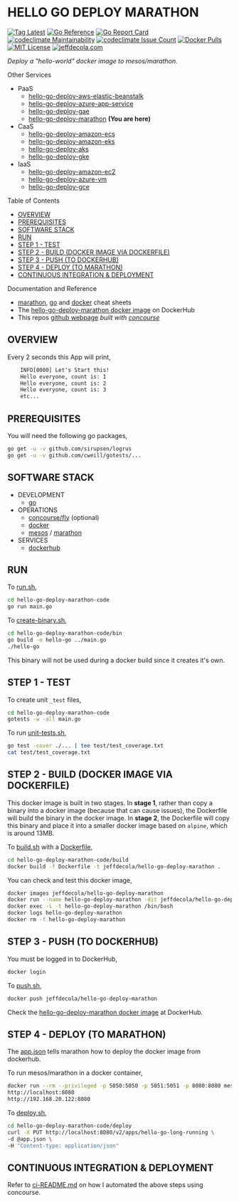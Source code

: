 # HELLO GO DEPLOY MARATHON

[![Tag Latest](https://img.shields.io/github/v/tag/jeffdecola/hello-go-deploy-marathon)](https://github.com/JeffDeCola/hello-go-deploy-marathon/tags)
[![Go Reference](https://pkg.go.dev/badge/github.com/JeffDeCola/hello-go-deploy-marathon.svg)](https://pkg.go.dev/github.com/JeffDeCola/hello-go-deploy-marathon)
[![Go Report Card](https://goreportcard.com/badge/github.com/JeffDeCola/hello-go-deploy-marathon)](https://goreportcard.com/report/github.com/JeffDeCola/hello-go-deploy-marathon)
[![codeclimate Maintainability](https://api.codeclimate.com/v1/badges/24c711ac3a1ec5155969/maintainability)](https://codeclimate.com/github/JeffDeCola/hello-go-deploy-marathon/maintainability)
[![codeclimate Issue Count](https://codeclimate.com/github/JeffDeCola/hello-go-deploy-marathon/badges/issue_count.svg)](https://codeclimate.com/github/JeffDeCola/hello-go-deploy-marathon/issues)
[![Docker Pulls](https://badgen.net/docker/pulls/jeffdecola/hello-go-deploy-marathon?icon=docker&label=pulls)](https://hub.docker.com/r/jeffdecola/hello-go-deploy-marathon/)
[![MIT License](http://img.shields.io/:license-mit-blue.svg)](http://jeffdecola.mit-license.org)
[![jeffdecola.com](https://img.shields.io/badge/website-jeffdecola.com-blue)](https://jeffdecola.com)

_Deploy a "hello-world" docker image to
mesos/marathon._

Other Services

* PaaS
  * [hello-go-deploy-aws-elastic-beanstalk](https://github.com/JeffDeCola/hello-go-deploy-aws-elastic-beanstalk)
  * [hello-go-deploy-azure-app-service](https://github.com/JeffDeCola/hello-go-deploy-azure-app-service)
  * [hello-go-deploy-gae](https://github.com/JeffDeCola/hello-go-deploy-gae)
  * [hello-go-deploy-marathon](https://github.com/JeffDeCola/hello-go-deploy-marathon)
    **(You are here)**
* CaaS
  * [hello-go-deploy-amazon-ecs](https://github.com/JeffDeCola/hello-go-deploy-amazon-ecs)
  * [hello-go-deploy-amazon-eks](https://github.com/JeffDeCola/hello-go-deploy-amazon-eks)
  * [hello-go-deploy-aks](https://github.com/JeffDeCola/hello-go-deploy-aks)
  * [hello-go-deploy-gke](https://github.com/JeffDeCola/hello-go-deploy-gke)
* IaaS
  * [hello-go-deploy-amazon-ec2](https://github.com/JeffDeCola/hello-go-deploy-amazon-ec2)
  * [hello-go-deploy-azure-vm](https://github.com/JeffDeCola/hello-go-deploy-azure-vm)
  * [hello-go-deploy-gce](https://github.com/JeffDeCola/hello-go-deploy-gce)

Table of Contents

* [OVERVIEW](https://github.com/JeffDeCola/hello-go-deploy-marathon#overview)
* [PREREQUISITES](https://github.com/JeffDeCola/hello-go-deploy-marathon#prerequisites)
* [SOFTWARE STACK](https://github.com/JeffDeCola/hello-go-deploy-marathon#software-stack)
* [RUN](https://github.com/JeffDeCola/hello-go-deploy-marathon#run)
* [STEP 1 - TEST](https://github.com/JeffDeCola/hello-go-deploy-marathon#step-1---test)
* [STEP 2 - BUILD (DOCKER IMAGE VIA DOCKERFILE)](https://github.com/JeffDeCola/hello-go-deploy-marathon#step-2---build-docker-image-via-dockerfile)
* [STEP 3 - PUSH (TO DOCKERHUB)](https://github.com/JeffDeCola/hello-go-deploy-marathon#step-3---push-to-dockerhub)
* [STEP 4 - DEPLOY (TO MARATHON)](https://github.com/JeffDeCola/hello-go-deploy-marathon#step-4---deploy-to-marathon)
* [CONTINUOUS INTEGRATION & DEPLOYMENT](https://github.com/JeffDeCola/hello-go-deploy-marathon#continuous-integration--deployment)

Documentation and Reference

* [marathon](https://github.com/JeffDeCola/my-cheat-sheets/tree/master/software/operations/orchestration/cluster-managers-resource-management-scheduling/marathon-cheat-sheet),
  [go](https://github.com/JeffDeCola/my-cheat-sheets/tree/master/software/development/languages/go-cheat-sheet)
  and
  [docker](https://github.com/JeffDeCola/my-cheat-sheets/tree/master/software/operations/orchestration/builds-deployment-containers/docker-cheat-sheet)
  cheat sheets
* The
  [hello-go-deploy-marathon docker image](https://hub.docker.com/r/jeffdecola/hello-go-deploy-marathon)
  on DockerHub
* This repos
  [github webpage](https://jeffdecola.github.io/hello-go-deploy-marathon/)
  _built with
  [concourse](https://github.com/JeffDeCola/hello-go-deploy-marathon/blob/master/ci-README.md)_

## OVERVIEW

Every 2 seconds this App will print,

```txt
    INFO[0000] Let's Start this!
    Hello everyone, count is: 1
    Hello everyone, count is: 2
    Hello everyone, count is: 3
    etc...
```

## PREREQUISITES

You will need the following go packages,

```bash
go get -u -v github.com/sirupsen/logrus
go get -u -v github.com/cweill/gotests/...
```

## SOFTWARE STACK

* DEVELOPMENT
  * [go](https://github.com/JeffDeCola/my-cheat-sheets/tree/master/software/development/languages/go-cheat-sheet)
* OPERATIONS
  * [concourse/fly](https://github.com/JeffDeCola/my-cheat-sheets/tree/master/software/operations/continuous-integration-continuous-deployment/concourse-cheat-sheet)
    (optional)
  * [docker](https://github.com/JeffDeCola/my-cheat-sheets/tree/master/software/operations/orchestration/builds-deployment-containers/docker-cheat-sheet)
  * [mesos](https://github.com/JeffDeCola/my-cheat-sheets/tree/master/software/operations/orchestration/cluster-managers-resource-management-scheduling/mesos-cheat-sheet)
    /
    [marathon](https://github.com/JeffDeCola/my-cheat-sheets/tree/master/software/operations/orchestration/cluster-managers-resource-management-scheduling/marathon-cheat-sheet)
* SERVICES
  * [dockerhub](https://hub.docker.com/)

## RUN

To
[run.sh](https://github.com/JeffDeCola/hello-go-deploy-marathon/blob/master/hello-go-deploy-marathon-code/run.sh),

```bash
cd hello-go-deploy-marathon-code
go run main.go
```

To
[create-binary.sh](https://github.com/JeffDeCola/hello-go-deploy-marathon/blob/master/hello-go-deploy-marathon-code/bin/create-binary.sh),

```bash
cd hello-go-deploy-marathon-code/bin
go build -o hello-go ../main.go
./hello-go
```

This binary will not be used during a docker build
since it creates it's own.

## STEP 1 - TEST

To create unit `_test` files,

```bash
cd hello-go-deploy-marathon-code
gotests -w -all main.go
```

To run
[unit-tests.sh](https://github.com/JeffDeCola/hello-go-deploy-marathon/tree/master/hello-go-deploy-marathon-code/test/unit-tests.sh),

```bash
go test -cover ./... | tee test/test_coverage.txt
cat test/test_coverage.txt
```

## STEP 2 - BUILD (DOCKER IMAGE VIA DOCKERFILE)

This docker image is built in two stages.
In **stage 1**, rather than copy a binary into a docker image (because
that can cause issues), the Dockerfile will build the binary in the
docker image.
In **stage 2**, the Dockerfile will copy this binary
and place it into a smaller docker image based
on `alpine`, which is around 13MB.

To
[build.sh](https://github.com/JeffDeCola/hello-go-deploy-marathon/blob/master/hello-go-deploy-marathon-code/build/build.sh)
with a
[Dockerfile](https://github.com/JeffDeCola/hello-go-deploy-marathon/blob/master/hello-go-deploy-marathon-code/build/Dockerfile),

```bash
cd hello-go-deploy-marathon-code/build
docker build -f Dockerfile -t jeffdecola/hello-go-deploy-marathon .
```

You can check and test this docker image,

```bash
docker images jeffdecola/hello-go-deploy-marathon
docker run --name hello-go-deploy-marathon -dit jeffdecola/hello-go-deploy-marathon
docker exec -i -t hello-go-deploy-marathon /bin/bash
docker logs hello-go-deploy-marathon
docker rm -f hello-go-deploy-marathon
```

## STEP 3 - PUSH (TO DOCKERHUB)

You must be logged in to DockerHub,

```bash
docker login
```

To
[push.sh](https://github.com/JeffDeCola/hello-go-deploy-marathon/blob/master/hello-go-deploy-marathon-code/push/push.sh),

```bash
docker push jeffdecola/hello-go-deploy-marathon
```

Check the
[hello-go-deploy-marathon docker image](https://hub.docker.com/r/jeffdecola/hello-go-deploy-marathon)
at DockerHub.

## STEP 4 - DEPLOY (TO MARATHON)

The
[app.json](https://github.com/JeffDeCola/hello-go-deploy-marathon/blob/master/hello-go-deploy-marathon-code/deploy/app.json)
tells marathon how to deploy the docker image from dockerhub.

To run mesos/marathon in a docker container,

```bash
docker run --rm --privileged -p 5050:5050 -p 5051:5051 -p 8080:8080 mesos/mesos-mini:1.9.x
http://localhost:8080
http://192.168.20.122:8080
```

To
[deploy.sh](https://github.com/JeffDeCola/hello-go-deploy-marathon/blob/master/hello-go-deploy-marathon-code/deploy/deploy.sh),

```bash
cd hello-go-deploy-marathon-code/deploy
curl -X PUT http://localhost:8080/v2/apps/hello-go-long-running \
-d @app.json \
-H "Content-type: application/json"
```

## CONTINUOUS INTEGRATION & DEPLOYMENT

Refer to
[ci-README.md](https://github.com/JeffDeCola/hello-go-deploy-marathon/blob/master/ci-README.md)
on how I automated the above steps using concourse.
